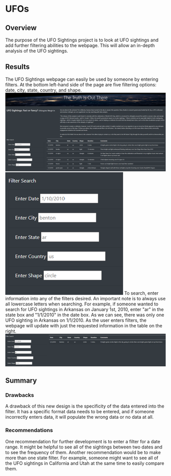 # UFOs

## Overview
The purpose of the UFO Sightings project is to look at UFO sightings and add further filtering abilities to the webpage. This will allow an in-depth analysis of the UFO sightings.

## Results
The UFO Sightings webpage can easily be used by someone by entering filters. At the bottom left-hand side of the page are five filtering options: date, city, state, country, and shape. ![website.png](Resources/website.png) ![filters.png](Resources/filters.png) 
To search, enter information into any of the filters desired. An important note is to always use all lowercase letters when searching. For example, if someone wanted to search for UFO sightings in Arkansas on January 1st, 2010, enter "ar" in the state box and "1/1/2010" in the date box. As we can see, there was only one UFO sighting in Arkansas on 1/1/2010. As the user enters filters, the webpage will update with just the requested information in the table on the right. ![filteredAR.png](Resources/filteredAR.png)

## Summary
### Drawbacks
A drawback of this new design is the specificity of the data entered into the filter. It has a specific format data needs to be entered, and if someone incorrectly enters data, it will populate the wrong data or no data at all.
### Recommendations
One recommendation for further development is to enter a filter for a date range. It might be helpful to see all of the sightings between two dates and to see the frequency of them. Another recommendation would be to make more than one state filter. For example, someone might want to see all of the UFO sightings in California and Utah at the same time to easily compare them.
